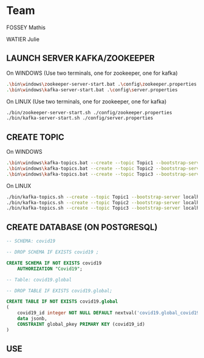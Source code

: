 # Team

FOSSEY Mathis

WATIER Julie


## LAUNCH SERVER KAFKA/ZOOKEEPER

On WINDOWS (Use two terminals, one for zookeeper, one for kafka)
```bash
.\bin\windows\zookeeper-server-start.bat .\config\zookeeper.properties
.\bin\windows\kafka-server-start.bat .\config\server.properties 
```
On LINUX (Use two terminals, one for zookeeper, one for kafka)
```bash
./bin/zookeeper-server-start.sh ./config/zookeeper.properties
./bin/kafka-server-start.sh ./config/server.properties 
```

## CREATE TOPIC
On WINDOWS

```bash
.\bin\windows\kafka-topics.bat --create --topic Topic1 --bootstrap-server localhost:9092
.\bin\windows\kafka-topics.bat --create --topic Topic2 --bootstrap-server localhost:9092
.\bin\windows\kafka-topics.bat --create --topic Topic3 --bootstrap-server localhost:9092
```
On LINUX 
```bash
./bin/kafka-topics.sh --create --topic Topic1 --bootstrap-server localhost:9092
./bin/kafka-topics.sh --create --topic Topic2 --bootstrap-server localhost:9092
./bin/kafka-topics.sh --create --topic Topic3 --bootstrap-server localhost:9092
```

## CREATE DATABASE (ON POSTGRESQL)

```SQL
-- SCHEMA: covid19

-- DROP SCHEMA IF EXISTS covid19 ;

CREATE SCHEMA IF NOT EXISTS covid19
    AUTHORIZATION "Covid19";
```

```SQL
-- Table: covid19.global

-- DROP TABLE IF EXISTS covid19.global;

CREATE TABLE IF NOT EXISTS covid19.global
(
    covid19_id integer NOT NULL DEFAULT nextval('covid19.global_covid19_id_seq'::regclass),
    data jsonb,
    CONSTRAINT global_pkey PRIMARY KEY (covid19_id)
)
```

## USE


